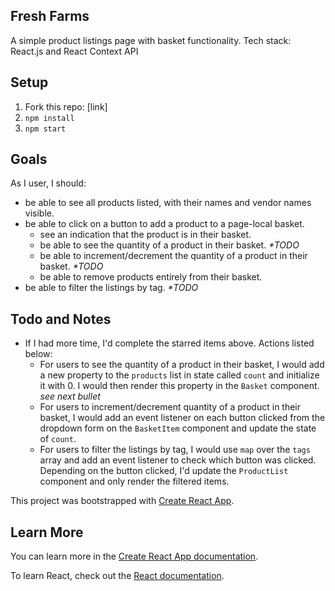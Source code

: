 ## Fresh Farms

A simple product listings page with basket functionality.
Tech stack: React.js and React Context API

## Setup

1. Fork this repo: [link]
2. `npm install`
3. `npm start`

## Goals

As I user, I should:

- be able to see all products listed, with their names and vendor names visible.
- be able to click on a button to add a product to a page-local basket.
  - see an indication that the product is in their basket.
  - be able to see the quantity of a product in their basket. _\*TODO_
  - be able to increment/decrement the quantity of a product in their basket. _\*TODO_
  - be able to remove products entirely from their basket.
- be able to filter the listings by tag. _\*TODO_

## Todo and Notes

- If I had more time, I'd complete the starred items above. Actions listed below:
  - For users to see the quantity of a product in their basket, I would add a new property to the `products` list in state called `count` and initialize it with 0. I would then render this property in the `Basket` component. _see next bullet_
  - For users to increment/decrement quantity of a product in their basket, I would add an event listener on each button clicked from the dropdown form on the `BasketItem` component and update the state of `count`.
  - For users to filter the listings by tag, I would use `map` over the `tags` array and add an event listener to check which button was clicked. Depending on the button clicked, I'd update the `ProductList` component and only render the filtered items.

This project was bootstrapped with [Create React App](https://github.com/facebook/create-react-app).

## Learn More

You can learn more in the [Create React App documentation](https://facebook.github.io/create-react-app/docs/getting-started).

To learn React, check out the [React documentation](https://reactjs.org/).
